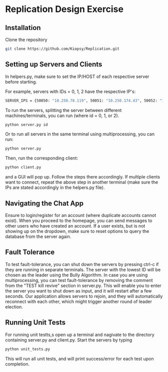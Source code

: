 # Replication Design Exercise

## Installation
Clone the repository
```bash
git clone https://github.com/Kiopsy/Replication.git
```

## Setting up Servers and Clients

In helpers.py, make sure to set the IP/HOST of each respective server before starting.

For example, servers with IDs = 0, 1, 2 have the respective IP's:
```bash
SERVER_IPS = {50050: "10.250.78.119", 50051: "10.250.174.43", 50052: "10.250.78.119"}
```

To run the servers, splitting the server between different machines/terminals, you can run (where id = 0, 1, or 2).
```bash
python server.py id
```
Or to run all servers in the same terminal using multiprocessing, you can run:
```bash
python server.py
```

Then, run the corresponding client:
```bash
python client.py
```
and a GUI will pop up. Follow the steps there accordingly. 
If multiple clients want to connect, repeat the above step in another terminal (make sure the IPs are stated accordingly in the helpers.py file).

## Navigating the Chat App
Ensure to login/register for an account (where duplicate accounts cannot exist). When you proceed to the homepage, you can send messages to other users who have created an account. If a user exists, but is not showing up on the dropdown, make sure to reset options to query the database from the server again. 

## Fault Tolerance
To test fault-tolerance, you can shut down the servers by pressing ctrl-c if they are running in separate terminals. The server with the lowest ID will be chosen as the leader using the Bully Algorithm. In case you are using multiprocessing, you can test fault-tolerance by removing the comment from the "TEST kill revive" section in server.py. This will enable you to enter the server you want to shut down as input, and it will restart after a few seconds. Our application allows servers to rejoin, and they will automatically reconnect with each other, which might trigger another round of leader election.

## Running Unit Tests
For running unit testts,s open up a terminal and nagivate to the 
directory containing server.py and client.py. Start the servers by typing
```bash
python unit_tests.py
```
This will run all unit tests, and will print success/error for each test upon completion.
